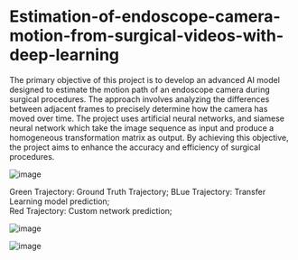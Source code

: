 # Estimation-of-endoscope-camera-motion-from-surgical-videos-with-deep-learning

The primary objective of this project is to develop an advanced AI model designed to estimate the motion path of an endoscope camera during surgical procedures. The approach involves analyzing the differences between adjacent frames to precisely determine how the camera has moved over time. The project uses artificial neural networks, and siamese neural network which take the image sequence as input and produce a homogeneous transformation matrix as output. By achieving this objective, the project aims to enhance the accuracy and efficiency of surgical procedures.

![image](https://github.com/Ali5hadman/Estimation-of-endoscope-camera-motion-from-surgical-videos-with-deep-learning/assets/68865941/2b811e24-3e05-4b29-8645-f9c0f7da46b2)

Green Trajectory: Ground Truth Trajectory; 
BLue Trajectory: Transfer Learning model prediction;  
Red Trajectory: Custom network prediction; 

![image](https://github.com/Ali5hadman/Estimation-of-endoscope-camera-motion-from-surgical-videos-with-deep-learning/assets/68865941/017670c7-0a73-47c5-b091-84157b2ed5c3)

![image](https://github.com/Ali5hadman/Estimation-of-endoscope-camera-motion-from-surgical-videos-with-deep-learning/assets/68865941/35539faa-6685-4015-9e7b-811b70401219)
